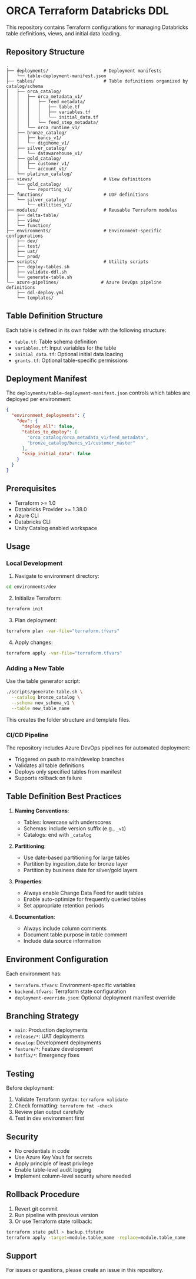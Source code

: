 # ORCA Terraform Databricks DDL

This repository contains Terraform configurations for managing Databricks table definitions, views, and initial data loading.

## Repository Structure

```
.
├── deployments/                     # Deployment manifests
│   └── table-deployment-manifest.json
├── tables/                          # Table definitions organized by catalog/schema
│   ├── orca_catalog/
│   │   ├── orca_metadata_v1/
│   │   │   ├── feed_metadata/
│   │   │   │   ├── table.tf
│   │   │   │   ├── variables.tf
│   │   │   │   └── initial_data.tf
│   │   │   └── feed_step_metadata/
│   │   └── orca_runtime_v1/
│   ├── bronze_catalog/
│   │   ├── bancs_v1/
│   │   └── digihome_v1/
│   ├── silver_catalog/
│   │   └── datawarehouse_v1/
│   ├── gold_catalog/
│   │   ├── customer_v1/
│   │   └── account_v1/
│   └── platinum_catalog/
├── views/                           # View definitions
│   └── gold_catalog/
│       └── reporting_v1/
├── functions/                       # UDF definitions
│   └── silver_catalog/
│       └── utilities_v1/
├── modules/                         # Reusable Terraform modules
│   ├── delta-table/
│   ├── view/
│   └── function/
├── environments/                    # Environment-specific configurations
│   ├── dev/
│   ├── test/
│   ├── uat/
│   └── prod/
├── scripts/                         # Utility scripts
│   ├── deploy-tables.sh
│   ├── validate-ddl.sh
│   └── generate-table.sh
└── azure-pipelines/                # Azure DevOps pipeline definitions
    ├── ddl-deploy.yml
    └── templates/
```

## Table Definition Structure

Each table is defined in its own folder with the following structure:
- `table.tf`: Table schema definition
- `variables.tf`: Input variables for the table
- `initial_data.tf`: Optional initial data loading
- `grants.tf`: Optional table-specific permissions

## Deployment Manifest

The `deployments/table-deployment-manifest.json` controls which tables are deployed per environment:

```json
{
  "environment_deployments": {
    "dev": {
      "deploy_all": false,
      "tables_to_deploy": [
        "orca_catalog/orca_metadata_v1/feed_metadata",
        "bronze_catalog/bancs_v1/customer_master"
      ],
      "skip_initial_data": false
    }
  }
}
```

## Prerequisites

- Terraform >= 1.0
- Databricks Provider >= 1.38.0
- Azure CLI
- Databricks CLI
- Unity Catalog enabled workspace

## Usage

### Local Development

1. Navigate to environment directory:
```bash
cd environments/dev
```

2. Initialize Terraform:
```bash
terraform init
```

3. Plan deployment:
```bash
terraform plan -var-file="terraform.tfvars"
```

4. Apply changes:
```bash
terraform apply -var-file="terraform.tfvars"
```

### Adding a New Table

Use the table generator script:
```bash
./scripts/generate-table.sh \
  --catalog bronze_catalog \
  --schema new_schema_v1 \
  --table new_table_name
```

This creates the folder structure and template files.

### CI/CD Pipeline

The repository includes Azure DevOps pipelines for automated deployment:

- Triggered on push to main/develop branches
- Validates all table definitions
- Deploys only specified tables from manifest
- Supports rollback on failure

## Table Definition Best Practices

1. **Naming Conventions**:
   - Tables: lowercase with underscores
   - Schemas: include version suffix (e.g., `_v1`)
   - Catalogs: end with `_catalog`

2. **Partitioning**:
   - Use date-based partitioning for large tables
   - Partition by ingestion_date for bronze layer
   - Partition by business date for silver/gold layers

3. **Properties**:
   - Always enable Change Data Feed for audit tables
   - Enable auto-optimize for frequently queried tables
   - Set appropriate retention periods

4. **Documentation**:
   - Always include column comments
   - Document table purpose in table comment
   - Include data source information

## Environment Configuration

Each environment has:
- `terraform.tfvars`: Environment-specific variables
- `backend.tfvars`: Terraform state configuration
- `deployment-override.json`: Optional deployment manifest override

## Branching Strategy

- `main`: Production deployments
- `release/*`: UAT deployments
- `develop`: Development deployments
- `feature/*`: Feature development
- `hotfix/*`: Emergency fixes

## Testing

Before deployment:
1. Validate Terraform syntax: `terraform validate`
2. Check formatting: `terraform fmt -check`
3. Review plan output carefully
4. Test in dev environment first

## Security

- No credentials in code
- Use Azure Key Vault for secrets
- Apply principle of least privilege
- Enable table-level audit logging
- Implement column-level security where needed

## Rollback Procedure

1. Revert git commit
2. Run pipeline with previous version
3. Or use Terraform state rollback:
```bash
terraform state pull > backup.tfstate
terraform apply -target=module.table_name -replace=module.table_name
```

## Support

For issues or questions, please create an issue in this repository.